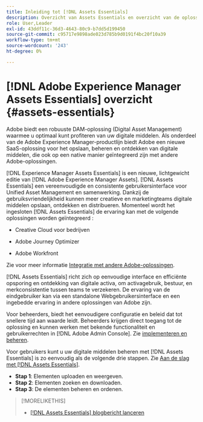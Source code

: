 ```yaml
---
title: Inleiding tot [!DNL Assets Essentials]
description: Overzicht van Assets Essentials en overzicht van de oplossing
role: User,Leader
exl-id: 43ddf11c-36d3-4643-80c9-b7dd5d199450
source-git-commit: c95717e9898ade023d785b9d0191f4bc20f10a39
workflow-type: tm+mt
source-wordcount: '243'
ht-degree: 0%

---
```


# [!DNL Adobe Experience Manager Assets Essentials] overzicht {#assets-essentials}

<!-- TBD: Update this banner to remove Beta label. 
![Banner image for beta docs](assets/do-not-localize/banner-image-beta-docs.png)
-->

Adobe biedt een robuuste DAM-oplossing (Digital Asset Management) waarmee u optimaal kunt profiteren van uw digitale middelen. Als onderdeel van de Adobe Experience Manager-productlijn biedt Adobe een nieuwe SaaS-oplossing voor het opslaan, beheren en ontdekken van digitale middelen, die ook op een native manier geïntegreerd zijn met andere Adobe-oplossingen.

[!DNL Experience Manager Assets Essentials] is een nieuwe, lichtgewicht editie van [!DNL Adobe Experience Manager Assets]. [!DNL Assets Essentials] een vereenvoudigde en consistente gebruikersinterface voor Unified Asset Management en samenwerking. Dankzij de gebruiksvriendelijkheid kunnen meer creatieve en marketingteams digitale middelen opslaan, ontdekken en distribueren. Momenteel wordt het ingesloten [!DNL Assets Essentials] de ervaring kan met de volgende oplossingen worden geïntegreerd :

* Creative Cloud voor bedrijven

* Adobe Journey Optimizer

* Adobe Workfront

Zie voor meer informatie [Integratie met andere Adobe-oplossingen](integration.md).

[!DNL Assets Essentials] richt zich op eenvoudige interface en efficiënte opsporing en ontdekking van digitale activa, om activagebruik, bestuur, en merkconsistentie tussen teams te verzekeren. De ervaring van de eindgebruiker kan via een standalone Webgebruikersinterface en een ingebedde ervaring in andere oplossingen van Adobe zijn.

Voor beheerders, biedt het eenvoudigere configuratie en beleid dat tot snellere tijd aan waarde leidt. Beheerders krijgen direct toegang tot de oplossing en kunnen werken met bekende functionaliteit en gebruikerrechten in [!DNL Adobe Admin Console]. Zie [implementeren en beheren](/help/deploy-administer.md).

Voor gebruikers kunt u uw digitale middelen beheren met [!DNL Assets Essentials] is zo eenvoudig als de volgende drie stappen. Zie [Aan de slag met [!DNL Assets Essentials]](/help/get-started.md).

* **Stap 1**: Elementen uploaden en weergeven.
* **Stap 2**: Elementen zoeken en downloaden.
* **Stap 3**: De elementen beheren en ordenen.

>[!MORELIKETHIS]
>
>* [[!DNL Assets Essentials] blogbericht lanceren](https://blog.adobe.com/en/publish/2021/04/27/introducing-adobe-experience-manager-assets-essentials-to-simplify-collaboration-across-teams.html)

